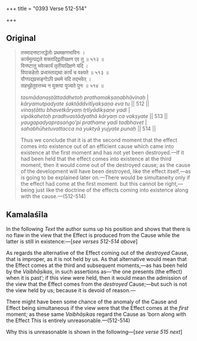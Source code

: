 +++
title = "0393 Verse 512-514"

+++
## Original 
>
> तस्मादनष्टात्तद्धेतोः प्रथमक्षणभाविनः ।  
> कार्यमुत्पद्यते शक्ताद्द्वितीयक्षण एव तु ॥ ५१२ ॥  
> विनष्टात्तु भवेत्कार्यं तृतीयादिक्षणे यदि ।  
> विपाकहेतोः प्रध्वस्ताद्यथा कार्यं च वक्ष्यते ॥ ५१३ ॥  
> यौगपद्यप्रसङ्गोऽपि प्रथमे यदि तद्भवेत् ।  
> सहभूहेतुवत्तच्च न युक्त्या युज्यते पुनः ॥ ५१४ ॥ 
>
> *tasmādanaṣṭāttaddhetoḥ prathamakṣaṇabhāvinaḥ* \|  
> *kāryamutpadyate śaktāddvitīyakṣaṇa eva tu* \|\| 512 \|\|  
> *vinaṣṭāttu bhavetkāryaṃ tṛtīyādikṣaṇe yadi* \|  
> *vipākahetoḥ pradhvastādyathā kāryaṃ ca vakṣyate* \|\| 513 \|\|  
> *yaugapadyaprasaṅgo'pi prathame yadi tadbhavet* \|  
> *sahabhūhetuvattacca na yuktyā yujyate punaḥ* \|\| 514 \|\| 
>
> Thus we conclude that it is at the second moment that the effect comes into existence out of an efficient cause which came into existence at the first moment and has not yet been destroyed.—If it had been held that the effect comes into existence at the third moment, then it would come out of the destroyed cause; as the cause of the development will have been destroyed, like the effect itself,—as is going to be explained later on.—There would be simultaneity only if the effect had come at the first moment. but this cannot be right,—being just like the doctrine of the effects coming into existence along with the cause.—(512-514)



## Kamalaśīla

In the following *Text* the author sums up his position and shows that there is no flaw in the view that the Effect is produced from the Cause while the latter is still in existence:—[*see verses 512-514 above*]

As regards the alternative of the Effect coming out of the *destroyed* Cause, that is improper, as it is not held by us. As that alternative would mean that the Effect comes at the third and subsequent moments,—as has been held by the *Vaibhāṣikas*, in such assertions as—‘the one presents (the effect) when it is past’; if this view were held, then it would mean the admission of the view that the Effect comes from the *destroyed* Cause;—but such is not the view held by us; because it is devoid of reason.—

There might have been some chance of the anomaly of the Cause and Effect being simultaneous if the view were that the Effect comes at the *first* moment; as these same *Vaibhāṣikas* regard the Cause as ‘born along with the Effect This is entirely unreasonable.—(512-514)

Why this is unreasonable is shown in the following—[*see verse 515 next*]


